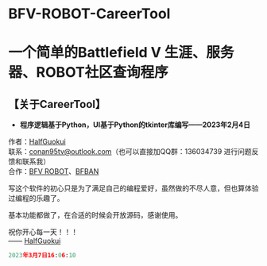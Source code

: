 # BFV-ROBOT-CareerTool

# 一个简单的Battlefield V 生涯、服务器、ROBOT社区查询程序  

## 【关于CareerTool】  
* **程序逻辑基于Python，UI基于Python的tkinter库编写——2023年2月4日**  

作者：[HalfGuokui](https://space.bilibili.com/429906931/)    
联系：conan95tv@outlook.com（也可以直接加QQ群：136034739 进行问题反馈和联系我）  
合作：[BFV ROBOT](https://bfv.zth.ink/home)、[BFBAN](https://bfban.gametools.network/?love=%E2%9D%A4)  



写这个软件的初心只是为了满足自己的编程爱好，虽然做的不尽人意，但也算体验过编程的乐趣了。  

基本功能都做了，在合适的时候会开放源码，感谢使用。  

祝你开心每一天！！！  
                   —— [HalfGuokui](https://space.bilibili.com/429906931/)
```python
2023年3月7日16:06:10  
